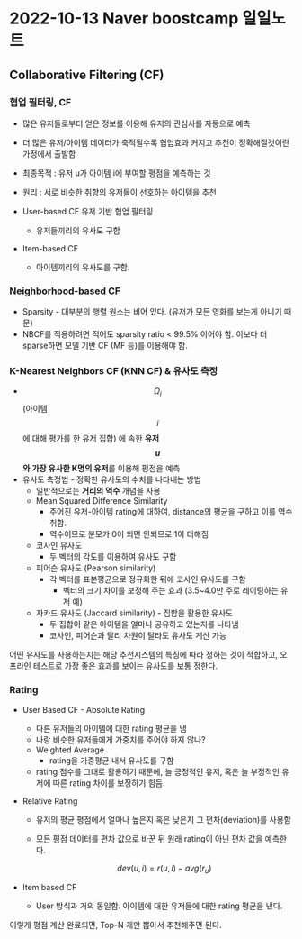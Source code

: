 # 2022-10-13 Naver boostcamp 일일노트 



## Collaborative Filtering (CF)

### 협업 필터링, CF

- 많은 유저들로부터 얻은 정보를 이용해 유저의 관심사를 자동으로 예측
- 더 많은 유저/아이템 데이터가 축적될수록 협업효과 커지고 추천이 정확해질것이란 가정에서 출발함
- 최종목적 : 유저 u가 아이템 i에 부여할 평점을 예측하는 것
- 원리 : 서로 비슷한 취향의 유저들이 선호하는 아이템을 추천



- User-based CF 유저 기반 협업 필터링
  - 유저들끼리의 유사도 구함
- Item-based CF
  - 아이템끼리의 유사도를 구함. 

### Neighborhood-based CF

- Sparsity - 대부분의 행렬 원소는 비어 있다. (유저가 모든 영화를 보는게 아니기 때문)
- NBCF를 적용하려면 적어도 sparsity ratio < 99.5% 이어야 함. 이보다 더 sparse하면 모델 기반 CF (MF 등)를 이용해야 함.



### K-Nearest Neighbors CF (KNN CF) & 유사도 측정

- $$\Omega_i $$ (아이템 $$i$$에 대해 평가를 한 유저 집합) 에 속한 **유저 $$u$$와 가장 유사한 K명의 유저**를 이용해 평점을 예측 
- 유사도 측정법 - 정확한 유사도의 수치를 나타내는 방법
  - 일반적으로는 **거리의 역수** 개념을 사용
  - Mean Squared Difference Similarity
    - 주어진 유저-아이템 rating에 대하여, distance의 평균을 구하고 이를 역수 취함.
    - 역수이므로 분모가 0이 되면 안되므로 1이 더해짐
  - 코사인 유사도
    - 두 벡터의 각도를 이용하여 유사도 구함
  - 피어슨 유사도 (Pearson similarity)
    - 각 벡터를 표본평균으로 정규화한 뒤에 코사인 유사도를 구함
      - 벡터의 크기 차이를 보정해 주는 효과 (3.5~4.0만 주로 레이팅하는 유저 예)
  - 자카드 유사도 (Jaccard similarity) - 집합을 활용한 유사도
    - 두 집합이 같은 아이템을 얼마나 공유하고 있는지를 나타냄
    - 코사인, 피어슨과 달리 차원이 달라도 유사도 계산 가능



어떤 유사도를 사용하는지는 해당 추천시스템의 특징에 따라 정하는 것이 적합하고, 
오프라인 테스트로 가장 좋은 효과를 보이는 유사도를 보통 정한다. 

### Rating

- User Based CF - Absolute Rating

  - 다른 유저들의 아이템에 대한 rating 평균을 냄
  - 나랑 비슷한 유저들에게 가중치를 주어야 하지 않나?
  - Weighted Average 
    - rating을 가중평균 내서 유사도를 구함
  - rating 점수를 그대로 활용하기 때문에, 
    늘 긍정적인 유저, 혹은 늘 부정적인 유저에 따른 rating 차이를 보정하기 힘듬.

- Relative Rating

  - 유저의 평균 평점에서 얼마나 높은지 혹은 낮은지 그 편차(deviation)를 사용함

  - 모든 평점 데이터를 편차 값으로 바꾼 뒤 원래 rating이 아닌 편차 값을 예측한다.

    $$ dev(u,i) = r(u,i) - avg(r_u) $$

- Item based CF

  - User 방식과 거의 동일함. 아이템에 대한 유저들에 대한 rating 평균을 낸다. 



이렇게 평점 계산 완료되면, Top-N 개만 뽑아서 추천해주면 된다.
